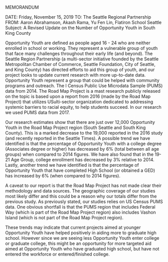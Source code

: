 ﻿MEMORANDUM


DATE: Friday, November 15, 2019
TO: The Seattle Regional Partnership 
FROM: Aaron Abrahamson, Akash Rama, Yu Fen Lin, Flatiron School Seattle
Subject: A Revised Update on the Number of Opportunity Youth in South King County


Opportunity Youth are defined as people aged 16 - 24 who are neither enrolled in school or working. They represent a vulnerable group of youth that face many challenges throughout their early life (and beyond). The Seattle Region Partnership (a multi-sector initiative founded by the Seattle Metropolitan Chamber of Commerce, Seattle Foundation, City of Seattle, and King County) has directed efforts to aid this group of youth, and our project looks to update current research with more up-to-date data. Opportunity Youth represent a group that could be helped with community programs and outreach. The l Census Public Use Microdata Sample (PUMS) data from 2014. The Road Map Project is a mast research publicly released on the topic is based upon a report from 2016 (made by the Road Map Project) that utilizes USulti-sector organization dedicated to addressing systemic barriers to racial equity, to help students succeed. In our research we used PUMS data from 2017.


Our research estimates show that there are just over 12,000 Opportunity Youth in the Road Map Project region (South Seattle and South King County). This is a marked decrease to the 19,000 reported in the 2016 study (and recently reported in the Seattle Times). A possible trend we have identified is that the percentage of Opportunity Youth with a college degree (Associates degree or higher) has decreased by 6% (total between all age groups) when compared to 2014 figures. We have also found that in the 19-21 Age Group, college enrollment has decreased by 3% relative to 2014. Lastly, another trend we have identified is that the percentage of Opportunity Youth that have completed High School (or obtained a GED) has increased by 6% (when compared to 2014 figures). 


A caveat to our report is that the Road Map Project has not made clear their methodology and data sources. The geographic coverage of our studies most likely differ and this could be a reason why our totals differ from the previous study. As previously stated, our studies relies on US Census PUMS data. One obvious shortfall is that the PUMS region that includes Federal Way (which is part of the Road Map Project region) also includes Vashon Island (which is not part of the Road Map Project region). 


These trends may indicate that current projects aimed at younger Opportunity Youth have helped positively in aiding more to graduate high school. However since we are seeing less Opportunity Youth enter college or graduate college, this might be an opportunity for more targeted aid aimed at Opportunity Youth who have graduated high school, but have not entered the workforce or entered/finished college.
